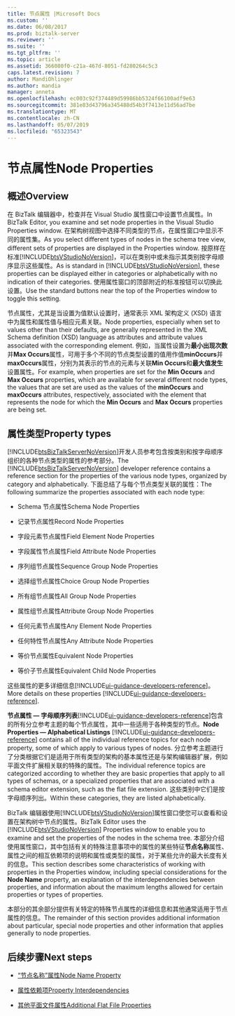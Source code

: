 ```yaml
---
title: 节点属性 |Microsoft Docs
ms.custom: ''
ms.date: 06/08/2017
ms.prod: biztalk-server
ms.reviewer: ''
ms.suite: ''
ms.tgt_pltfrm: ''
ms.topic: article
ms.assetid: 366080f0-c21a-467d-8051-fd280264c5c3
caps.latest.revision: 7
author: MandiOhlinger
ms.author: mandia
manager: anneta
ms.openlocfilehash: ec003c92f374489d59986bb5324f66100adf9e63
ms.sourcegitcommit: 381e83d43796a345488d54b3f7413e11d56ad7be
ms.translationtype: MT
ms.contentlocale: zh-CN
ms.lasthandoff: 05/07/2019
ms.locfileid: "65323543"
---
```

# <a name="node-properties"></a><span data-ttu-id="23381-102">节点属性</span><span class="sxs-lookup"><span data-stu-id="23381-102">Node Properties</span></span>

## <a name="overview"></a><span data-ttu-id="23381-103">概述</span><span class="sxs-lookup"><span data-stu-id="23381-103">Overview</span></span>
<span data-ttu-id="23381-104">在 BizTalk 编辑器中，检查并在 Visual Studio 属性窗口中设置节点属性。</span><span class="sxs-lookup"><span data-stu-id="23381-104">In BizTalk Editor, you examine and set node properties in the Visual Studio Properties window.</span></span> <span data-ttu-id="23381-105">在架构树视图中选择不同类型的节点，在属性窗口中显示不同的属性集。</span><span class="sxs-lookup"><span data-stu-id="23381-105">As you select different types of nodes in the schema tree view, different sets of properties are displayed in the Properties window.</span></span> <span data-ttu-id="23381-106">按原样在标准[!INCLUDE[btsVStudioNoVersion](../includes/btsvstudionoversion-md.md)]，可以在类别中或未指示其类别按字母顺序显示这些属性。</span><span class="sxs-lookup"><span data-stu-id="23381-106">As is standard in [!INCLUDE[btsVStudioNoVersion](../includes/btsvstudionoversion-md.md)], these properties can be displayed either in categories or alphabetically with no indication of their categories.</span></span> <span data-ttu-id="23381-107">使用属性窗口的顶部附近的标准按钮可以切换此设置。</span><span class="sxs-lookup"><span data-stu-id="23381-107">Use the standard buttons near the top of the Properties window to toggle this setting.</span></span>  
  
 <span data-ttu-id="23381-108">节点属性，尤其是当设置为值默认设置时，通常表示 XML 架构定义 (XSD) 语言中为属性和属性值与相应元素关联。</span><span class="sxs-lookup"><span data-stu-id="23381-108">Node properties, especially when set to values other than their defaults, are generally represented in the XML Schema definition (XSD) language as attributes and attribute values associated with the corresponding element.</span></span> <span data-ttu-id="23381-109">例如，当属性设置为**最小出现次数**并**Max Occurs**属性，可用于多个不同的节点类型设置的值用作值**minOccurs**并**maxOccurs**属性，分别为其表示的节点的元素与关联**Min Occurs**和**最大值发生**设置属性。</span><span class="sxs-lookup"><span data-stu-id="23381-109">For example, when properties are set for the **Min Occurs** and **Max Occurs** properties, which are available for several different node types, the values that are set are used as the values of the **minOccurs** and **maxOccurs** attributes, respectively, associated with the element that represents the node for which the **Min Occurs** and **Max Occurs** properties are being set.</span></span>  

## <a name="property-types"></a><span data-ttu-id="23381-110">属性类型</span><span class="sxs-lookup"><span data-stu-id="23381-110">Property types</span></span>
 <span data-ttu-id="23381-111">[!INCLUDE[btsBizTalkServerNoVersion](../includes/btsbiztalkservernoversion-md.md)]开发人员参考包含按类别和按字母顺序组织的各种节点类型的属性的参考部分。</span><span class="sxs-lookup"><span data-stu-id="23381-111">The [!INCLUDE[btsBizTalkServerNoVersion](../includes/btsbiztalkservernoversion-md.md)] developer reference contains a reference section for the properties of the various node types, organized by category and alphabetically.</span></span> <span data-ttu-id="23381-112">下面总结了与每个节点类型关联的属性：</span><span class="sxs-lookup"><span data-stu-id="23381-112">The following summarize the properties associated with each node type:</span></span>  
  
-   <span data-ttu-id="23381-113">Schema 节点属性</span><span class="sxs-lookup"><span data-stu-id="23381-113">Schema Node Properties</span></span>
  
-   <span data-ttu-id="23381-114">记录节点属性</span><span class="sxs-lookup"><span data-stu-id="23381-114">Record Node Properties</span></span>
  
-   <span data-ttu-id="23381-115">字段元素节点属性</span><span class="sxs-lookup"><span data-stu-id="23381-115">Field Element Node Properties</span></span>
  
-   <span data-ttu-id="23381-116">字段属性节点属性</span><span class="sxs-lookup"><span data-stu-id="23381-116">Field Attribute Node Properties</span></span>
  
-   <span data-ttu-id="23381-117">序列组节点属性</span><span class="sxs-lookup"><span data-stu-id="23381-117">Sequence Group Node Properties</span></span>
  
-   <span data-ttu-id="23381-118">选择组节点属性</span><span class="sxs-lookup"><span data-stu-id="23381-118">Choice Group Node Properties</span></span> 
  
-   <span data-ttu-id="23381-119">所有组节点属性</span><span class="sxs-lookup"><span data-stu-id="23381-119">All Group Node Properties</span></span>
  
-   <span data-ttu-id="23381-120">属性组节点属性</span><span class="sxs-lookup"><span data-stu-id="23381-120">Attribute Group Node Properties</span></span>
  
-   <span data-ttu-id="23381-121">任何元素节点属性</span><span class="sxs-lookup"><span data-stu-id="23381-121">Any Element Node Properties</span></span>
  
-   <span data-ttu-id="23381-122">任何特性节点属性</span><span class="sxs-lookup"><span data-stu-id="23381-122">Any Attribute Node Properties</span></span>
  
-   <span data-ttu-id="23381-123">等价节点属性</span><span class="sxs-lookup"><span data-stu-id="23381-123">Equivalent Node Properties</span></span>
  
-   <span data-ttu-id="23381-124">等价子节点属性</span><span class="sxs-lookup"><span data-stu-id="23381-124">Equivalent Child Node Properties</span></span>

<span data-ttu-id="23381-125">这些属性的更多详细信息[!INCLUDE[ui-guidance-developers-reference](../includes/ui-guidance-developers-reference.md)]。</span><span class="sxs-lookup"><span data-stu-id="23381-125">More details on these properties [!INCLUDE[ui-guidance-developers-reference](../includes/ui-guidance-developers-reference.md)].</span></span>
  
 <span data-ttu-id="23381-126">**节点属性 — 字母顺序列表**[!INCLUDE[ui-guidance-developers-reference](../includes/ui-guidance-developers-reference.md)]包含的所有分立参考主题的每个节点属性，其中一些适用于各种类型的节点。</span><span class="sxs-lookup"><span data-stu-id="23381-126">**Node Properties — Alphabetical Listings** [!INCLUDE[ui-guidance-developers-reference](../includes/ui-guidance-developers-reference.md)] contains all of the individual reference topics for each node property, some of which apply to various types of nodes.</span></span> <span data-ttu-id="23381-127">分立参考主题进行了分类根据它们是适用于所有类型的架构的基本属性还是与架构编辑器扩展，例如平面文件扩展相关联的特殊的属性。</span><span class="sxs-lookup"><span data-stu-id="23381-127">The individual reference topics are categorized according to whether they are basic properties that apply to all types of schemas, or a specialized properties that are associated with a schema editor extension, such as the flat file extension.</span></span> <span data-ttu-id="23381-128">这些类别中它们是按字母顺序列出。</span><span class="sxs-lookup"><span data-stu-id="23381-128">Within these categories, they are listed alphabetically.</span></span>  
  
 <span data-ttu-id="23381-129">BizTalk 编辑器使用[!INCLUDE[btsVStudioNoVersion](../includes/btsvstudionoversion-md.md)]属性窗口使您可以查看和设置在架构树中节点的属性。</span><span class="sxs-lookup"><span data-stu-id="23381-129">BizTalk Editor uses the [!INCLUDE[btsVStudioNoVersion](../includes/btsvstudionoversion-md.md)] Properties window to enable you to examine and set the properties of the nodes in the schema tree.</span></span> <span data-ttu-id="23381-130">本部分介绍使用属性窗口，其中包括有关的特殊注意事项中的属性的某些特征**节点名称**属性、 属性之间的相互依赖项的说明和属性或类型的属性，对于某些允许的最大长度有关的信息。</span><span class="sxs-lookup"><span data-stu-id="23381-130">This section describes some characteristics of working with properties in the Properties window, including special considerations for the **Node Name** property, an explanation of the interdependencies between properties, and information about the maximum lengths allowed for certain properties or types of properties.</span></span>  
  
 <span data-ttu-id="23381-131">本部分的其余部分提供有关特定的特殊节点属性的详细信息和其他通常适用于节点属性的信息。</span><span class="sxs-lookup"><span data-stu-id="23381-131">The remainder of this section provides additional information about particular, special node properties and other information that applies generally to node properties.</span></span>  
  
## <a name="next-steps"></a><span data-ttu-id="23381-132">后续步骤</span><span class="sxs-lookup"><span data-stu-id="23381-132">Next steps</span></span>
  
-   [<span data-ttu-id="23381-133">“节点名称”属性</span><span class="sxs-lookup"><span data-stu-id="23381-133">Node Name Property</span></span>](../core/node-name-property.md)  
  
-   [<span data-ttu-id="23381-134">属性依赖项</span><span class="sxs-lookup"><span data-stu-id="23381-134">Property Interdependencies</span></span>](../core/property-interdependencies.md)  
  
-   [<span data-ttu-id="23381-135">其他平面文件属性</span><span class="sxs-lookup"><span data-stu-id="23381-135">Additional Flat File Properties</span></span>](../core/additional-flat-file-properties.md)